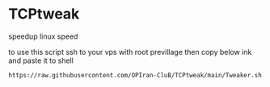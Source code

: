 # TCPtweak
speedup linux speed

to use this script ssh to your vps with root previllage then copy below ink and paste it to shell

``` https://raw.githubusercontent.com/OPIran-CluB/TCPtweak/main/Tweaker.sh ```
